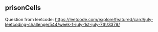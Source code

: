 ## prisonCells

Question from leetcode: https://leetcode.com/explore/featured/card/july-leetcoding-challenge/544/week-1-july-1st-july-7th/3379/
